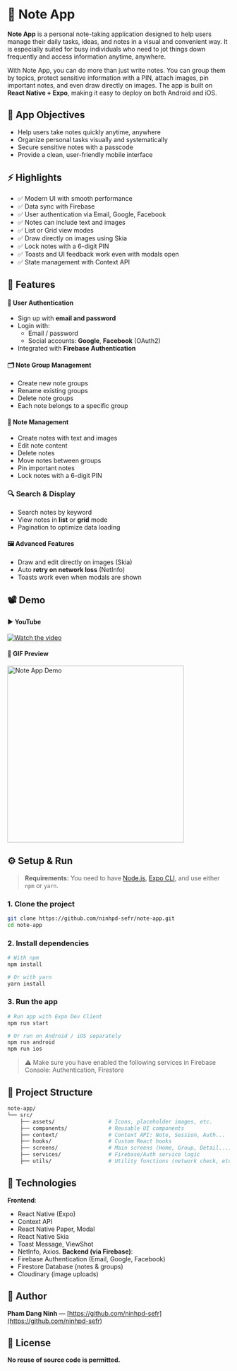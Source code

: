 # 📝 Note App

**Note App** is a personal note-taking application designed to help users manage their daily tasks, ideas, and notes in a visual and convenient way. It is especially suited for busy individuals who need to jot things down frequently and access information anytime, anywhere.

With Note App, you can do more than just write notes. You can group them by topics, protect sensitive information with a PIN, attach images, pin important notes, and even draw directly on images. The app is built on **React Native + Expo**, making it easy to deploy on both Android and iOS.

## 🎯 App Objectives

- Help users take notes quickly anytime, anywhere
- Organize personal tasks visually and systematically
- Secure sensitive notes with a passcode
- Provide a clean, user-friendly mobile interface

## ⚡ Highlights

- ✅ Modern UI with smooth performance
- ✅ Data sync with Firebase
- ✅ User authentication via Email, Google, Facebook
- ✅ Notes can include text and images
- ✅ List or Grid view modes
- ✅ Draw directly on images using Skia
- ✅ Lock notes with a 6-digit PIN
- ✅ Toasts and UI feedback work even with modals open
- ✅ State management with Context API

## 🚀 Features

#### 🔑 User Authentication
- Sign up with **email and password**
- Login with:
  - Email / password
  - Social accounts: **Google**, **Facebook** (OAuth2)
- Integrated with **Firebase Authentication**

#### 🗂️ Note Group Management
- Create new note groups
- Rename existing groups
- Delete note groups
- Each note belongs to a specific group

#### 📝 Note Management
- Create notes with text and images
- Edit note content
- Delete notes
- Move notes between groups
- Pin important notes
- Lock notes with a 6-digit PIN

### 🔍 Search & Display
- Search notes by keyword
- View notes in **list** or **grid** mode
- Pagination to optimize data loading

#### 🖼️ Advanced Features
- Draw and edit directly on images (Skia)
- Auto **retry on network loss** (NetInfo)
- Toasts work even when modals are shown

## 📽️ Demo

#### ▶️ YouTube
[![Watch the video](https://img.icons8.com/clouds/500/youtube-play.png)](https://www.youtube.com/watch?v=ROhpDZFpFqY)

#### 📸 GIF Preview
<img src="https://raw.githubusercontent.com/ninhpd-sefr/note-app/refs/heads/main/src/assets/note-app.gif" alt="Note App Demo" width="400"/>

## ⚙️ Setup & Run

> **Requirements:** You need to have [Node.js](https://nodejs.org), [Expo CLI](https://docs.expo.dev/get-started/installation/), and use either `npm` or `yarn`.

### 1. Clone the project

```bash
git clone https://github.com/ninhpd-sefr/note-app.git
cd note-app
```

### 2. Install dependencies

```bash
# With npm
npm install

# Or with yarn
yarn install
```

### 3. Run the app

```bash
# Run app with Expo Dev Client
npm run start

# Or run on Android / iOS separately
npm run android
npm run ios
```

> ⚠️ Make sure you have enabled the following services in Firebase Console: Authentication, Firestore

## 📂 Project Structure

```bash
note-app/
└── src/
    ├── assets/                 # Icons, placeholder images, etc.
    ├── components/             # Reusable UI components
    ├── context/                # Context API: Note, Session, Auth...
    ├── hooks/                  # Custom React hooks
    ├── screens/                # Main screens (Home, Group, Detail...)
    ├── services/               # Firebase/Auth service logic
    ├── utils/                  # Utility functions (network check, etc.)
```

## 🧰 Technologies

**Frontend**:  
- React Native (Expo)  
- Context API
- React Native Paper, Modal  
- React Native Skia   
- Toast Message, ViewShot  
- NetInfo, Axios. 
**Backend (via Firebase)**:  
- Firebase Authentication (Email, Google, Facebook)  
- Firestore Database (notes & groups)  
- Cloudinary (image uploads) 

## 👤 Author

**Pham Dang Ninh** — [https://github.com/ninhpd-sefr](https://github.com/ninhpd-sefr)

## 📄 License

**No reuse of source code is permitted.**
